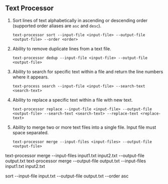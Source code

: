 ## Text Processor

1. Sort lines of text alphabetically in ascending or descending order (supported order aliases are `asc` and `desc`).

   `text-processor sort --input-file <input-file> --output-file <output-file> --order <order>`

2. Ability to remove duplicate lines from a text file.

   `text-processor dedup --input-file <input-file> --output-file <output-file>`

3. Ability to search for specific text within a file and return the line numbers where it appears.
   
   `text-process search --input-file <input-file> --search-text <search-text>`

4. Ability to replace a specific text within a file with new text.
   
   `text-processor replace --input-file <input-file> --output-file <output-file> --search-text <search-text> --replace-text <replace-text>`

5. Ability to merge two or more text files into a single file. Input file must space separated.
   
   `text-processor merge --input-files <input-files> --output-file <output-file>`

text-processor merge --input-files input1.txt input2.txt --output-file output.txt
text-processor merge --output-file output.txt --input-files input1.txt input2.txt


sort --input-file input.txt --output-file output.txt --order asc
